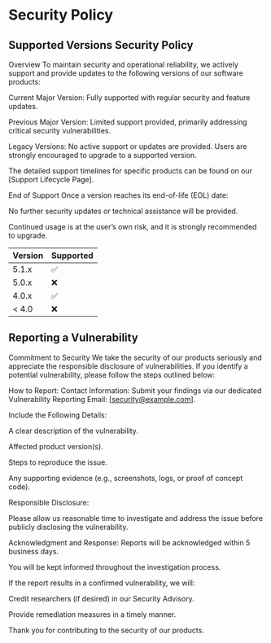# Security Policy

## Supported Versions Security Policy

Overview
To maintain security and operational reliability, we actively support and provide updates to the following versions of our software products:

Current Major Version: Fully supported with regular security and feature updates.

Previous Major Version: Limited support provided, primarily addressing critical security vulnerabilities.

Legacy Versions: No active support or updates are provided. Users are strongly encouraged to upgrade to a supported version.

The detailed support timelines for specific products can be found on our [Support Lifecycle Page].

End of Support
Once a version reaches its end-of-life (EOL) date:

No further security updates or technical assistance will be provided.

Continued usage is at the user’s own risk, and it is strongly recommended to upgrade.

| Version | Supported          |
| ------- | ------------------ |
| 5.1.x   | :white_check_mark: |
| 5.0.x   | :x:                |
| 4.0.x   | :white_check_mark: |
| < 4.0   | :x:                |

## Reporting a Vulnerability
Commitment to Security
We take the security of our products seriously and appreciate the responsible disclosure of vulnerabilities. If you identify a potential vulnerability, please follow the steps outlined below:

How to Report:
Contact Information: Submit your findings via our dedicated Vulnerability Reporting Email: [security@example.com].

Include the Following Details:

A clear description of the vulnerability.

Affected product version(s).

Steps to reproduce the issue.

Any supporting evidence (e.g., screenshots, logs, or proof of concept code).

Responsible Disclosure:

Please allow us reasonable time to investigate and address the issue before publicly disclosing the vulnerability.

Acknowledgment and Response:
Reports will be acknowledged within 5 business days.

You will be kept informed throughout the investigation process.

If the report results in a confirmed vulnerability, we will:

Credit researchers (if desired) in our Security Advisory.

Provide remediation measures in a timely manner.

Thank you for contributing to the security of our products.
